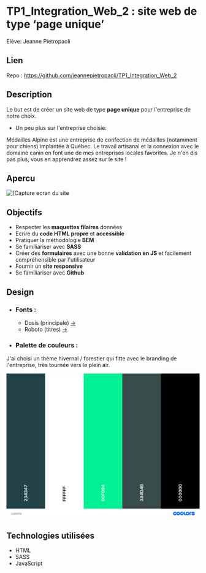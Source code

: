 # TP1_Integration_Web_2 : site web de type ‘page unique’

Elève: Jeanne Pietropaoli

## Lien

Repo : https://github.com/jeannepietropaoli/TP1_Integration_Web_2

## Description

Le but est de créer un site web de type **page unique** pour l'entreprise de notre choix. 

   * Un peu plus sur l'entreprise choisie:

   Médailles Alpine est une entreprise de confection de médailles (notamment pour chiens) implantée à Québec. Le travail artisanal et la connexion avec le domaine canin en font une de mes entreprises locales favorites. Je n'en dis pas plus, vous en apprendrez assez sur le site !

## Apercu      

<img src="assets/captures/capture-page-entiere.png" alt="[Capture ecran du site" width="700"/>

## Objectifs

*  Respecter les **maquettes filaires** données
*  Ecrire du **code HTML propre** et **accessible**
*  Pratiquer la méthodologie **BEM**
*  Se familiariser avec **SASS**
*  Créer des **formulaires** avec une bonne **validation en JS** et facilement compréhensible par l'utilisateur
*  Fournir un **site responsive**
*  Se familiariser avec **Github**

## Design

* ### Fonts :

  * Dosis (principale) [->](https://fonts.google.com/specimen/Dosis?query=dosis)
  * Roboto (titres) [->](https://fonts.google.com/specimen/Roboto)


* ### Palette de couleurs :

J'ai choisi un thème hivernal / forestier qui fitte avec le branding de l'entreprise, très tournée vers le plein air.

<img src="assets/captures/palette.png" alt="Palette de couleurs du site" width="600"/>

## Technologies utilisées

* HTML
* SASS
* JavaScript
